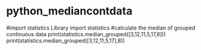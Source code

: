 # python_mediancontdata
#import statistics Library
import statistics
#calculate the median of grouped continuous data
print(statistics.median_grouped([3,12,11,5,17,8]))
print(statistics.median_grouped([3,12,11,5,17],8))
